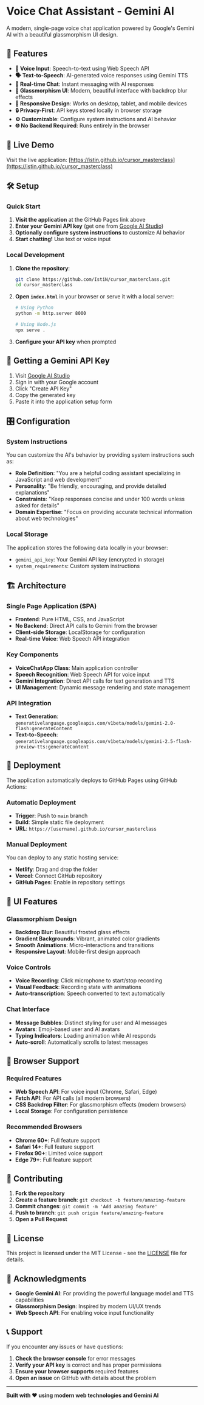 # Voice Chat Assistant - Gemini AI

A modern, single-page voice chat application powered by Google's Gemini AI with a beautiful glassmorphism UI design.

## 🌟 Features

- **🎤 Voice Input**: Speech-to-text using Web Speech API
- **🗣️ Text-to-Speech**: AI-generated voice responses using Gemini TTS
- **💬 Real-time Chat**: Instant messaging with AI responses
- **🎨 Glassmorphism UI**: Modern, beautiful interface with backdrop blur effects
- **📱 Responsive Design**: Works on desktop, tablet, and mobile devices
- **🔒 Privacy-First**: API keys stored locally in browser storage
- **⚙️ Customizable**: Configure system instructions and AI behavior
- **🌐 No Backend Required**: Runs entirely in the browser

## 🚀 Live Demo

Visit the live application: [https://istin.github.io/cursor_masterclass](https://istin.github.io/cursor_masterclass)

## 🛠️ Setup

### Quick Start

1. **Visit the application** at the GitHub Pages link above
2. **Enter your Gemini API key** (get one from [Google AI Studio](https://makersuite.google.com/app/apikey))
3. **Optionally configure system instructions** to customize AI behavior
4. **Start chatting!** Use text or voice input

### Local Development

1. **Clone the repository**:
   ```bash
   git clone https://github.com/IstiN/cursor_masterclass.git
   cd cursor_masterclass
   ```

2. **Open `index.html`** in your browser or serve it with a local server:
   ```bash
   # Using Python
   python -m http.server 8000
   
   # Using Node.js
   npx serve .
   ```

3. **Configure your API key** when prompted

## 🔑 Getting a Gemini API Key

1. Visit [Google AI Studio](https://makersuite.google.com/app/apikey)
2. Sign in with your Google account
3. Click "Create API Key"
4. Copy the generated key
5. Paste it into the application setup form

## 🎛️ Configuration

### System Instructions

You can customize the AI's behavior by providing system instructions such as:

- **Role Definition**: "You are a helpful coding assistant specializing in JavaScript and web development"
- **Personality**: "Be friendly, encouraging, and provide detailed explanations"
- **Constraints**: "Keep responses concise and under 100 words unless asked for details"
- **Domain Expertise**: "Focus on providing accurate technical information about web technologies"

### Local Storage

The application stores the following data locally in your browser:
- `gemini_api_key`: Your Gemini API key (encrypted in storage)
- `system_requirements`: Custom system instructions

## 🏗️ Architecture

### Single Page Application (SPA)
- **Frontend**: Pure HTML, CSS, and JavaScript
- **No Backend**: Direct API calls to Gemini from the browser
- **Client-side Storage**: LocalStorage for configuration
- **Real-time Voice**: Web Speech API integration

### Key Components
- **VoiceChatApp Class**: Main application controller
- **Speech Recognition**: Web Speech API for voice input
- **Gemini Integration**: Direct API calls for text generation and TTS
- **UI Management**: Dynamic message rendering and state management

### API Integration
- **Text Generation**: `generativelanguage.googleapis.com/v1beta/models/gemini-2.0-flash:generateContent`
- **Text-to-Speech**: `generativelanguage.googleapis.com/v1beta/models/gemini-2.5-flash-preview-tts:generateContent`

## 🚀 Deployment

The application automatically deploys to GitHub Pages using GitHub Actions:

### Automatic Deployment
- **Trigger**: Push to `main` branch
- **Build**: Simple static file deployment
- **URL**: `https://[username].github.io/cursor_masterclass`

### Manual Deployment
You can deploy to any static hosting service:
- **Netlify**: Drag and drop the folder
- **Vercel**: Connect GitHub repository
- **GitHub Pages**: Enable in repository settings

## 🎨 UI Features

### Glassmorphism Design
- **Backdrop Blur**: Beautiful frosted glass effects
- **Gradient Backgrounds**: Vibrant, animated color gradients
- **Smooth Animations**: Micro-interactions and transitions
- **Responsive Layout**: Mobile-first design approach

### Voice Controls
- **Voice Recording**: Click microphone to start/stop recording
- **Visual Feedback**: Recording state with animations
- **Auto-transcription**: Speech converted to text automatically

### Chat Interface
- **Message Bubbles**: Distinct styling for user and AI messages
- **Avatars**: Emoji-based user and AI avatars
- **Typing Indicators**: Loading animation while AI responds
- **Auto-scroll**: Automatically scrolls to latest messages

## 🔧 Browser Support

### Required Features
- **Web Speech API**: For voice input (Chrome, Safari, Edge)
- **Fetch API**: For API calls (all modern browsers)
- **CSS Backdrop Filter**: For glassmorphism effects (modern browsers)
- **Local Storage**: For configuration persistence

### Recommended Browsers
- **Chrome 60+**: Full feature support
- **Safari 14+**: Full feature support
- **Firefox 90+**: Limited voice support
- **Edge 79+**: Full feature support

## 🤝 Contributing

1. **Fork the repository**
2. **Create a feature branch**: `git checkout -b feature/amazing-feature`
3. **Commit changes**: `git commit -m 'Add amazing feature'`
4. **Push to branch**: `git push origin feature/amazing-feature`
5. **Open a Pull Request**

## 📄 License

This project is licensed under the MIT License - see the [LICENSE](LICENSE) file for details.

## 🙏 Acknowledgments

- **Google Gemini AI**: For providing the powerful language model and TTS capabilities
- **Glassmorphism Design**: Inspired by modern UI/UX trends
- **Web Speech API**: For enabling voice input functionality

## 📞 Support

If you encounter any issues or have questions:

1. **Check the browser console** for error messages
2. **Verify your API key** is correct and has proper permissions
3. **Ensure your browser supports** required features
4. **Open an issue** on GitHub with details about the problem

---

**Built with ❤️ using modern web technologies and Gemini AI** 